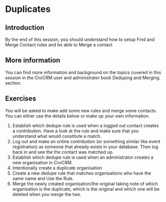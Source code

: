 # Duplicates

## Introduction

By the end of this session, you should understand how to setup Find and Merge Contact rules and be able to Merge a contact

## **More information**

You can find more information and background on the topics covered in this session in the CiviCRM user and administrator book Deduping and Merging section.

## **Exercises**

You will be asked to make add some new rules and merge some contacts. You can either use the details below or make up your own information.

1.  Establish which dedupe rule is used when a logged out contact creates a contribution. Have a look at the rule and make sure that you understand what would constitute a match.
2.  Log out and make an online contribution (or something similar like event registration) as someone that already exists in your database. Then log back in and see the the contact was matched up.
3.  Establish which dedupe rule is used when an administrator creates a new organisation in CiviCRM.
4.  Intentionally create a duplicate organisation
5.  Create a new dedupe rule that matches organisations who have the same name and Use the Rule.
6.  Merge the newly created organisation/the original taking note of which organisation is the duplicate, which is the original and which one will be deleted when you merge the two.
